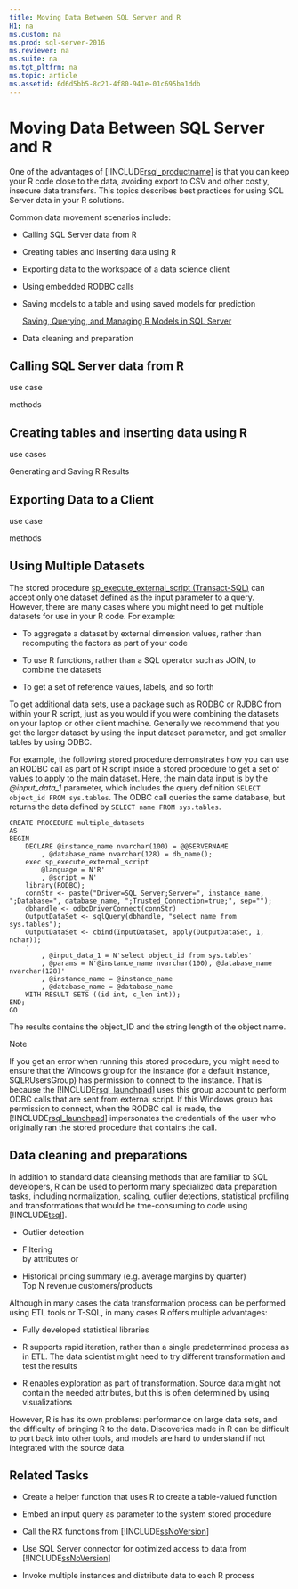 ```yaml
---
title: Moving Data Between SQL Server and R
H1: na
ms.custom: na
ms.prod: sql-server-2016
ms.reviewer: na
ms.suite: na
ms.tgt_pltfrm: na
ms.topic: article
ms.assetid: 6d6d5bb5-8c21-4f80-941e-01c695ba1ddb
---
```

# Moving Data Between SQL Server and R
  One of the advantages of [!INCLUDE[rsql_productname](../../Token/Other/rsql_productname_md.md)] is that you can keep your R code close to the data, avoiding export to CSV and other costly, insecure data transfers. This topics describes best practices for using SQL Server data in your R solutions.  
  
 Common data movement scenarios include:  
  
-   Calling SQL Server data from R  
  
-   Creating tables and inserting data using R  
  
-   Exporting data to the workspace of a data science client  
  
-   Using embedded RODBC calls  
  
-   Saving models to a table and using saved models for prediction  
  
     [Saving, Querying, and Managing R Models in SQL Server](../../Topics/TopicNameNotContainA/Saving--Querying--and-Managing-R-Models-in-SQL-Server.md)  
  
-   Data cleaning and preparation  
  
## Calling SQL Server data from R  
 use case  
  
 methods  
  
##  <a name="bkmk_RResults"></a> Creating tables and inserting data using R  
 use cases  
  
 Generating and Saving R Results  
  
## Exporting Data to a Client  
 use case  
  
 methods  
  
##  <a name="bkmk_OtherDataSources"></a> Using Multiple Datasets  
 The stored procedure [sp_execute_external_script &#40;Transact-SQL&#41;](../Topic/sp_execute_external_script%20\(Transact-SQL\).md) can accept only one dataset defined as the input parameter to a query. However, there are many cases where you might need to get multiple datasets for use in your R code. For example:  
  
-   To aggregate a dataset by external dimension values, rather than recomputing the factors as part of your code  
  
-   To use R functions, rather than  a SQL operator such as JOIN, to combine the datasets  
  
-   To get a set of reference values, labels, and so forth  
  
 To get additional data sets, use a package such as RODBC or RJDBC from within your R script, just as you would if you were combining the datasets on your laptop or other client machine. Generally we recommend that you get the larger dataset by using the input dataset parameter, and get smaller tables by using ODBC.  
  
 For example, the  following stored procedure demonstrates how you can use an  RODBC call as part of R script inside a stored procedure to get a set of values to apply to the main dataset. Here, the main data input is by the *@input\_data\_1* parameter, which includes the query definition `SELECT object_id FROM sys.tables`. The ODBC call queries the same database, but returns the data defined by `SELECT name FROM sys.tables`.  
  
```  
CREATE PROCEDURE multiple_datasets  
AS  
BEGIN  
	DECLARE @instance_name nvarchar(100) = @@SERVERNAME  
		, @database_name nvarchar(128) = db_name();  
	exec sp_execute_external_script  
		@language = N'R'  
		, @script = N'  
	library(RODBC);  
	connStr <- paste("Driver=SQL Server;Server=", instance_name, ";Database=", database_name, ";Trusted_Connection=true;", sep="");  
	dbhandle <- odbcDriverConnect(connStr)  
	OutputDataSet <- sqlQuery(dbhandle, "select name from sys.tables");  
	OutputDataSet <- cbind(InputDataSet, apply(OutputDataSet, 1, nchar));  
	'  
		, @input_data_1 = N'select object_id from sys.tables'  
		, @params = N'@instance_name nvarchar(100), @database_name nvarchar(128)'  
		, @instance_name = @instance_name  
		, @database_name = @database_name  
	WITH RESULT SETS ((id int, c_len int));   
END;  
GO  
```  
  
 The results contains the object\_ID and the string length of the object name.  
  
> [!NOTE]  
>  If you get an error when running this stored procedure, you might need to ensure that the Windows group for the instance \(for a default instance, SQLRUsersGroup\) has permission to connect to the instance. That is because the [!INCLUDE[rsql_launchpad](../../Token/Other/rsql_launchpad_md.md)] uses this group account to perform ODBC calls that are sent from external script. If this Windows group has permission to connect, when the RODBC call is made, the [!INCLUDE[rsql_launchpad](../../Token/Other/rsql_launchpad_md.md)] impersonates the credentials of the user who originally ran the stored procedure that contains the call.  
  
## Data cleaning and preparations  
 In addition to standard data cleansing methods that are familiar to SQL developers, R can be used to perform many specialized data preparation tasks, including normalization, scaling, outlier detections, statistical profiling and transformations that would be tme\-consuming to code using [!INCLUDE[tsql](../../Token/Other/tsql_md.md)].  
  
-   Outlier detection  
  
-   Filtering  
    by attributes or  
  
-   Historical pricing summary \(e.g. average margins by quarter\)  
    Top N revenue customers\/products  
  
 Although in many cases the data transformation process can be performed using ETL tools or T\-SQL, in many cases R offers multiple advantages:  
  
-   Fully developed statistical libraries  
  
-   R supports rapid iteration, rather than a single predetermined process as in ETL. The data scientist might need to try different transformation and test the results  
  
-   R enables exploration as part of  transformation. Source data might not contain the needed attributes, but this is often determined by using visualizations  
  
 However, R is has its own problems: performance on large data sets, and the difficulty of bringing R to the data. Discoveries made in R can be difficult to port back into  other tools, and models are hard to understand if not integrated with the source data.  
  
##  <a name="bkmk_RelatedTasks"></a> Related Tasks  
  
-   Create a helper function that uses R to create a table\-valued function  
  
-   Embed an input query as parameter to the system stored procedure  
  
-   Call the RX functions from [!INCLUDE[ssNoVersion](../../Token/Other/ssNoVersion_md.md)]  
  
-   Use SQL Server connector for optimized access to data from [!INCLUDE[ssNoVersion](../../Token/Other/ssNoVersion_md.md)]  
  
-   Invoke multiple instances and distribute data to each R process  
  
  